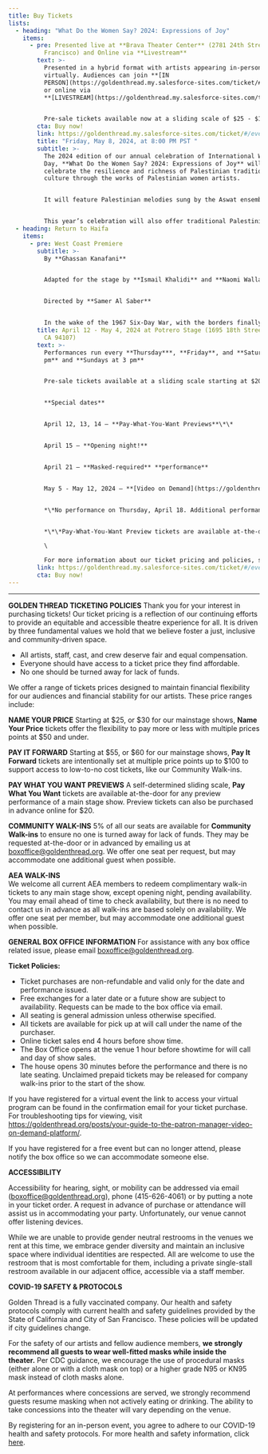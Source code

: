 ```yaml
---
title: Buy Tickets
lists:
  - heading: "What Do the Women Say? 2024: Expressions of Joy"
    items:
      - pre: Presented live at **Brava Theater Center** (2781 24th Street, San
          Francisco) and Online via **Livestream**
        text: >-
          Presented in a hybrid format with artists appearing in-person and
          virtually. Audiences can join **[IN
          PERSON](https://goldenthread.my.salesforce-sites.com/ticket/#/instances/a0FRh000003KaaJMAS)**
          or online via
          **[LIVESTREAM](https://goldenthread.my.salesforce-sites.com/ticket/#/instances/a0FRh000003Ztb0MAC)**. 


          Pre-sale tickets available now at a sliding scale of $25 - $100. Seating is general admission.
        cta: Buy now!
        link: https://goldenthread.my.salesforce-sites.com/ticket/#/events/a0SRh000001ftw1MAA
        title: "Friday, May 8, 2024, at 8:00 PM PST "
        subtitle: >-
          The 2024 edition of our annual celebration of International Women’s
          Day, **What Do the Women Say? 2024: Expressions of Joy** will
          celebrate the resilience and richness of Palestinian traditions and
          culture through the works of Palestinian women artists.


          It will feature Palestinian melodies sung by the Aswat ensemble in an homage to the legacy of revered Palestinian activist, leader, and guardian of Palestinian culture and community in the Bay Area, **Nabila Mango**; an excerpt reading from *Where Can I Find Someone Like You, Ali?* a play by **Raeda Taha**; a traditional Palestinian dabke dance performance by **Al-Juthoor**, a Palestinian Levantine Arab dabke troupe in the SF Bay Area; and a selection of material from the musical *Mornings in Jenin*, a work-in-progress written and composed by multidisciplinary artist **Amal Bisharat**, based on the international bestseller novel by Palestinian renowned author **Susan Abulhawa**. The program concludes with a conversation featuring the artists facilitated by Golden Thread Executive Artistic Director **Sahar Assaf**. 


          This year’s celebration will also offer traditional Palestinian food for purchase and a showcase of the art of tatreez (traditional Palestinian embroidery) from “Threads for Belonging”, curated by **Souad Amine**, a Palestinian artist based in Lebanon, starting at 6:30 pm in the lobby before the show.
  - heading: Return to Haifa
    items:
      - pre: West Coast Premiere
        subtitle: >-
          By **Ghassan Kanafani**


          Adapted for the stage by **Ismail Khalidi** and **Naomi Wallace** 


          Directed by **Samer Al Saber** 


          In the wake of the 1967 Six-Day War, with the borders finally open after two decades, Said and Safiyya, a Palestinian couple, return to Haifa in search of the echoes of a home they were forced to abandon during the Nakba in 1948. But are they truly ready for the encounter that awaits them upon their return? *Returning to Haifa* presents a deeply human portrait of two families, one Palestinian, and one Jewish, forced by history into an intimacy they didn't choose.
        title: April 12 - May 4, 2024 at Potrero Stage (1695 18th Street, San Francisco,
          CA 94107)
        text: >-
          Performances run every **Thursday***, **Friday**, and **Saturday at 8
          pm** and **Sundays at 3 pm**


          Pre-sale tickets available at a sliding scale starting at $20 for Previews, $30 - $100 for General Admission.


          **Special dates**


          April 12, 13, 14 — **Pay-What-You-Want Previews**\*\*


          April 15 — **Opening night!**


          April 21 — **Masked-required** **performance**  


          May 5 - May 12, 2024 — **[Video on Demand](https://goldenthread.my.salesforce-sites.com/ticket/#/events/a0SRh000001kp5NMAQ)** **viewing period**


          *\*No performance on Thursday, April 18. Additional performance on Wednesday, May 1.* 


          *\*\*Pay-What-You-Want Preview tickets are available at-the-door only, with online pre-sales starting at $20.* \

          \

          For more information a﻿bout our ticket pricing and policies, scroll d﻿own to t﻿he **Golden Thread Ticketing Policies** section.
        link: https://goldenthread.my.salesforce-sites.com/ticket/#/events/a0SRh000001ftrBMAQ
        cta: Buy now!
---
```

- - -

**GOLDEN THREAD TICKETING POLICIES**
Thank you for your interest in purchasing tickets! Our ticket pricing is a reflection of our continuing efforts to provide an equitable and accessible theatre experience for all. It is  driven by three fundamental values we hold that we believe foster a just, inclusive and community-driven space. 

* All artists, staff, cast, and crew deserve fair and equal compensation.
* Everyone should have access to a ticket price they find affordable. 
* No one should be turned away for lack of funds.

We offer a range of tickets prices designed to maintain financial flexibility for our audiences and financial stability for our artists. These price ranges include: 

**NAME YOUR PRICE** 
Starting at $25, or $30 for our mainstage shows, **Name Your Price** tickets offer the flexibility to pay more or less with multiple prices points at $50 and under. 

**PAY IT FORWARD** 
Starting at $55, or $60 for our mainstage shows, **Pay It Forward** tickets are intentionally set at multiple price points up to $100 to support access to low-to-no cost tickets, like our Community Walk-ins. 

**PAY WHAT YOU WANT PREVIEWS**
A self-determined sliding scale, **Pay What You Want** tickets are available at-the-door for any preview performance of a main stage show. Preview tickets can also be purchased in advance online for $20. 

**COMMUNITY WALK-INS**
5% of all our seats are available for **Community Walk-ins** to ensure no one is turned away for lack of funds. They may be requested at-the-door or in advanced by emailing us at [boxoffice@goldenthread.org](mailto:boxoffice@goldenthread.org).  We offer one seat per request, but may accommodate one additional guest when possible. 

**AEA WALK-INS** \
We welcome all current AEA members to redeem complimentary walk-in tickets to any main stage show, except opening night, pending availability. You may email ahead of time to check availability, but there is no need to contact us in advance as all walk-ins are based solely on availability. We offer one seat per member, but may accommodate one additional guest when possible. 

**GENERAL BOX OFFICE INFORMATION**
For assistance with any box office related issue, please email [boxoffice@goldenthread.org](mailto:boxoffice@goldenthread.org).

**Ticket Policies:**

* Ticket purchases are non-refundable and valid only for the date and performance issued.
* Free exchanges for a later date or a future show are subject to availability. Requests can be made to the box office via email.
* All seating is general admission unless otherwise specified.
* All tickets are available for pick up at will call under the name of the purchaser.
* Online ticket sales end 4 hours before show time.
* The Box Office opens at the venue 1 hour before showtime for will call and day of show sales. 
* The house opens 30 minutes before the performance and there is no late seating. Unclaimed prepaid tickets may be released for company walk-ins prior to the start of the show.

If you have registered for a virtual event the link to access your virtual program can be found in the confirmation email for your ticket purchase. For troubleshooting tips for viewing, visit https://goldenthread.org/posts/your-guide-to-the-patron-manager-video-on-demand-platform/.

If you have registered for a free event but can no longer attend, please notify the box office so we can accommodate someone else.

**ACCESSIBILITY**

Accessibility for hearing, sight, or mobility can be addressed via email (boxoffice@goldenthread.org), phone (415-626-4061) or by putting a note in your ticket order. A request in advance of purchase or attendance will assist us in accommodating your party. Unfortunately, our venue cannot offer listening devices.

While we are unable to provide gender neutral restrooms in the venues we rent at this time, we embrace gender diversity and maintain an inclusive space where individual identities are respected. All are welcome to use the restroom that is most comfortable for them, including a private single-stall restroom available in our adjacent office, accessible via a staff member.

**COVID-19 SAFETY & PROTOCOLS** 

Golden Thread is a fully vaccinated company. Our health and safety protocols comply with current health and safety guidelines provided by the State of California and City of San Francisco. These policies will be updated if city guidelines change. 

For the safety of our artists and fellow audience members, **we strongly recommend all guests to wear well-fitted masks while inside the theater.** Per CDC guidance, we encourage the use of procedural masks (either alone or with a cloth mask on top) or a higher grade N95 or KN95 mask instead of cloth masks alone.  

At performances where concessions are served, we strongly recommend guests resume masking when not actively eating or drinking. The ability to take concessions into the theater will vary depending on the venue. 

By registering for an in-person event, you agree to adhere to our COVID-19 health and safety protocols. For more health and safety information, click [here](https://goldenthread.org/posts/health-safety-protocols/).